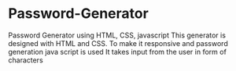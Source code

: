 # Password-Generator
Password Generator using HTML, CSS, javascript
This generator is designed with HTML and CSS.
To make it responsive and password generation java script is used
It takes input from the user in form of characters 
